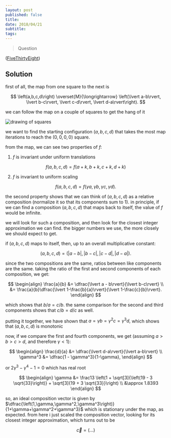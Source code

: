 ```yaml
---
layout: post
published: false
title: 
date: 2018/04/21
subtitle:
tags:
---
```


>Question

<!--more-->

([FiveThirtyEight](URL))

## Solution

first of all, the map from one square to the next is 

$$ \left(a,b,c,d\right) \overset{M}{\longrightarrow} \left(\lvert a-b\rvert, \lvert b-c\rvert, \lvert c-d\rvert, \lvert d-a\rvert\right). $$

<!-- from this we can see two properties of the map:

1. the map is  -->

we can follow the map on a couple of squares to get the hang of it

![drawing of squares]()

we want to find the starting configuration $(a,b,c,d)$ that takes the most map iterations to reach the $\left(0,0,0,0\right)$ square. 

from the map, we can see two properties of $f$:

1. $f$ is invariant under uniform translations

$$ f(a,b,c,d) = f(a+k,b+k,c+k,d+k) $$
  
2. $f$ is invariant to uniform scaling

$$ f(a,b,c,d) = f(\gamma a, \gamma b, \gamma c, \gamma d). $$

the second property shows that we can think of $(a,b,c,d)$ as a relative composition (normalize it so that its components sum to $1$). in principle, if we can find a composition $(a,b,c,d)$ that maps back to itself, the value of $f$ would be infinite. 

we will look for such a composition, and then look for the closest integer approximation we can find. the bigger numbers we use, the more closely we should expect to get.

if $(a,b,c,d)$ maps to itself, then, up to an overall multiplicative constant:

$$ (a,b,c,d) = \left(\lvert a-b\rvert, \lvert b-c\rvert, \lvert c-d\rvert, \lvert d-a\rvert\right). $$

since the two compositions are the same, ratios between like components are the same. taking the ratio of the first and second components of each composition, we get:

$$
  \begin{align} 
      \frac{a}{b} &= \dfrac{\lvert a - b\rvert}{\lvert b-c\rvert} \\
    &= \frac{a}{b}\dfrac{\lvert 1-\frac{b}{a}\rvert}{\lvert 1-\frac{c}{b}\rvert}.
  \end{align}
$$

which shows that $b/a = c/b.$ the same comparison for the second and third components shows that $c/b = d/c$ as well.

putting it together, we have shown that $a = \gamma b = \gamma^2 c = \gamma^3 d,$ which shows that $(a,b,c,d)$ is monotonic

now, if we compare the first and fourth components, we get (assuming $a>b>c>d,$ and therefore $\gamma < 1$):

$$
  \begin{align}
    \frac{d}{a} &= \dfrac{\lvert d-a\rvert}{\lvert a-b\rvert} \\
    \gamma^3 &= \dfrac{1 - \gamma^3}{1-\gamma},
  \end{align}
$$

or $2\gamma^3 -\gamma^4 - 1 = 0$ which has real root

$$
  \begin{align}
    \gamma &= \frac13 \left(1 + \sqrt[3]{\left(19 - 3 \sqrt{33}\right)} + \sqrt[3]{19 + 3 \sqrt{33}}\right) \\
    &\approx 1.8393
  \end{align}
$$

so, an ideal composition vector is given by $\dfrac{\left(1,\gamma,\gamma^2,\gamma^3\right)}{1+\gamma+\gamma^2+\gamma^3}$ which is stationary under the map, as expected. from here i just scaled the composition vector, looking for its closest integer approximation, which turns out to be 

$$ \vec{c} = \left(...\right) $$



<br>
